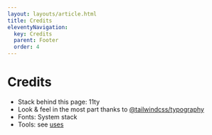 ```yaml
---
layout: layouts/article.html
title: Credits
eleventyNavigation:
  key: Credits
  parent: Footer
  order: 4
---
```


# Credits

- Stack behind this page: 11ty
- Look & feel in the most part thanks to [@tailwindcss/typography
  ](https://tailwindcss.com/docs/typography-plugin)
- Fonts: System stack
- Tools: see [uses](/uses)
